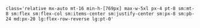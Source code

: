     class='relative mx-auto mt-16 min-h-[769px] max-w-5xl px-4 pt-8 sm:mt-8 sm:flex sm:flex-col sm:items-center sm:justify-center sm:px-8 sm:pb-24 md:px-20 lg:flex-row-reverse lg:pt-0'
